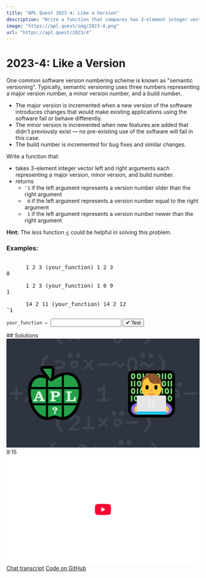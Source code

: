 ```yaml
---
title: "APL Quest 2023-4: Like a Version"
description: "Write a function that compares two 3-element integer vectors representing major versions, minor versions, and build numbers."
image: "https://apl.quest/img/2023-4.png"
url: "https://apl.quest/2023/4"
---
```


# <span class=s>2023-</span>4: Like a Version
<!-- Write a function that compares two 3-element integer vectors representing major versions, minor versions, and build numbers. -->
<p>One common software version numbering scheme is known as "semantic versioning". Typically, semantic versioning uses three numbers representing a major version number, a minor version number, and a build number.</p>
<ul><li>The major version is incremented when a new version of the software introduces changes that would make existing applications using the software fail or behave differently.</li><li>The minor version is incremented when new features are added that didn't previously exist — no pre-existing use of the software will fail in this case.</li><li>The build number is incremented for bug fixes and similar changes.</li></ul>

<p>Write a function that:</p>
<ul>
<li>takes 3-element integer vector left and right arguments each representing a major version, minor version, and build number.</li>
<li>returns<ul>
  <li><code class="APL">¯1</code> if the left argument represents a version number older than the right argument</li>
  <li><code class="APL">&nbsp;0</code> if the left argument represents a version number equal to the right argument</li>
  <li><code class="APL">&nbsp;1</code> if the left argument represents a version number newer than the right argument</li>
  </ul>
</li>
</ul>
<p><i class="fas fa-lightbulb-on"></i> <strong>Hint:</strong> The <em>less</em> function <a href="https://help.dyalog.com/latest/#Language/Primitive%20Functions/Less.htm" class="APL" target="_blank">&lt;</a> could be helpful in solving this problem.</p>

### Examples:
<pre class="APL">      
      1 2 3 (your_function) 1 2 3
0 

      1 2 3 (your_function) 1 0 9
1

      14 2 11 (your_function) 14 2 12
¯1
</pre>
<div class="pdiv">
  <code onclick="p_Input.focus()">your_function ← </code><input id="p_Input" autocomplete="off" spellcheck="false" oninput="this.parentElement.querySelector`button`.disabled=false;localStorage.setItem(window.location.pathname,this.value)" onkeypress="subm(event)">
  <button onclick="alert$.next`Testing…`;submitSolution`p`" class="md-button md-button--primary">&#x2714; Test</button>
</div>
<p id="p_Output"></p>
## Solutions
<div onclick="play(this)" title="Video on YouTube" class="yt">
<img alt="Video Thumbnail" src="../../img/2023-4.png">
<time>9:15</time>
<img alt="YouTube" src="../../img/yt-big.png">
</div>
<a href="https://chat.stackexchange.com/transcript/52405?m=65059946#65059946" target="_blank" class="md-button md-button--primary">Chat transcript</a>
<a href="https://github.com/abrudz/apl_quest/tree/main/2023/4.apl" target="_blank" class="md-button md-button--primary right">Code on GitHub</a>

<script>
    testCases={"a":[["1 2 3","1 2 3"],["1 2 3","1 0 9"],["14 2 11","14 2 12"],["0 1 0","0 0 10"]],"b":[["?10 10 10","0 0 0"],["0 0 0","?10 10 10"],["0 0 0","0 0 0"]],"f":"{×⊃(0~⍨⍺-⍵),0}","p":"{⊃⍣(1=≢,⍵)⊢⍵}"}
    p_Input.value=localStorage.getItem(window.location.pathname)
    play=e=>e.outerHTML=`<iframe src="https://www.youtube.com/embed/zOhxW-gRR4A?list=PLYKQVqyrAEj9wDIUyLDGtDAFTKY38BUMN&autoplay=1" title="<span class=s>2023-</span>4: Like a Version (APL Quest 2023-4)" frameborder="0" allow="accelerometer; autoplay; clipboard-write; encrypted-media; gyroscope; picture-in-picture; web-share" referrerpolicy="strict-origin-when-cross-origin" allowfullscreen></iframe>`
</script>
